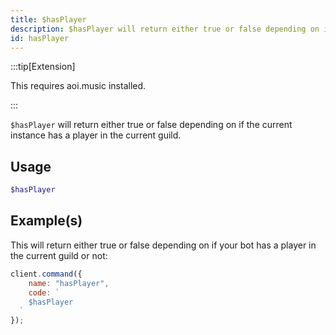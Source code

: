 ```yaml
---
title: $hasPlayer
description: $hasPlayer will return either true or false depending on if the current instance has a player in the current guild.
id: hasPlayer
---
```


:::tip[Extension]

This requires aoi.music installed.

:::

`$hasPlayer` will return either true or false depending on if the current instance has a player in the current guild.

## Usage

```php
$hasPlayer
```

## Example(s)

This will return either true or false depending on if your bot has a player in the current guild or not:

```javascript
client.command({
    name: "hasPlayer",
    code: `
    $hasPlayer
  `
});
```
